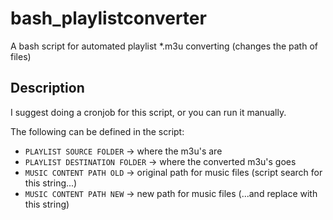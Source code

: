 # bash_playlistconverter
A bash script for automated playlist *.m3u converting (changes the path of files)

## Description
I suggest doing a cronjob for this script, or you can run it manually.

The following can be defined in the script:
- ```PLAYLIST SOURCE FOLDER``` -> where the m3u's are
- ```PLAYLIST DESTINATION FOLDER``` -> where the converted m3u's goes
- ```MUSIC CONTENT PATH OLD``` -> original path for music files (script search for this string...) 
- ```MUSIC CONTENT PATH NEW``` -> new path for music files (...and replace with this string) 
